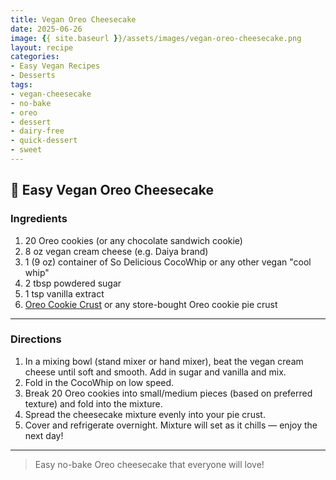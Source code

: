 ```yaml
---
title: Vegan Oreo Cheesecake
date: 2025-06-26
image: {{ site.baseurl }}/assets/images/vegan-oreo-cheesecake.png
layout: recipe
categories:
- Easy Vegan Recipes
- Desserts
tags:
- vegan-cheesecake
- no-bake
- oreo
- dessert
- dairy-free
- quick-dessert
- sweet
---
```


## 🍰 Easy Vegan Oreo Cheesecake


### Ingredients

1. 20 Oreo cookies (or any chocolate sandwich cookie)  
2. 8 oz vegan cream cheese (e.g. Daiya brand)  
3. 1 (9 oz) container of So Delicious CocoWhip or any other vegan "cool whip"  
4. 2 tbsp powdered sugar  
5. 1 tsp vanilla extract  
6. [Oreo Cookie Crust](#) or any store-bought Oreo cookie pie crust  

---

### Directions

1. In a mixing bowl (stand mixer or hand mixer), beat the vegan cream cheese until soft and smooth. Add in sugar and vanilla and mix.  
2. Fold in the CocoWhip on low speed.  
3. Break 20 Oreo cookies into small/medium pieces (based on preferred texture) and fold into the mixture.  
4. Spread the cheesecake mixture evenly into your pie crust.  
5. Cover and refrigerate overnight. Mixture will set as it chills — enjoy the next day!

---

> Easy no-bake Oreo cheesecake that everyone will love!
